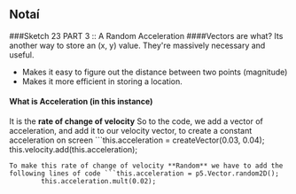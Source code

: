 ## Notaí

###Sketch 23 PART 3 :: A Random Acceleration
####Vectors are what?
Its another way to store an (x, y) value. They're massively necessary and useful.
- Makes it easy to figure out the distance between two points (magnitude)
- Makes it more efficient in storing a location.


#### What is Acceleration (in this instance)
It is the **rate of change of velocity**
So to the code, we add a vector of acceleration, and add it to our velocity vector, to create a constant acceleration on screen ```this.acceleration = createVector(0.03, 0.04);
                                            this.velocity.add(this.acceleration);

```
To make this rate of change of velocity **Random** we have to add the following lines of code ```this.acceleration = p5.Vector.random2D();
        this.acceleration.mult(0.02);

```

